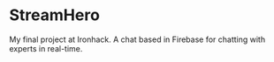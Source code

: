 # StreamHero
My final project at Ironhack. A chat based in Firebase for chatting with experts in real-time.
